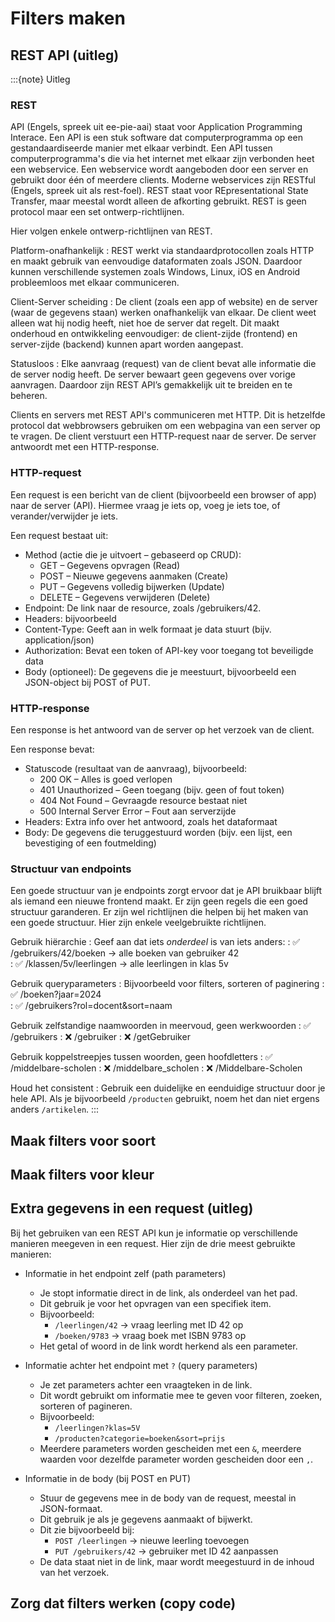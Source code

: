 # Filters maken

## REST API (uitleg)

:::{note} Uitleg
### REST

API (Engels, spreek uit ee-pie-aai) staat voor Application Programming Interace. Een API is een stuk software dat computerprogramma op een gestandaardiseerde manier met elkaar verbindt. Een API tussen computerprogramma's die via het internet met elkaar zijn verbonden heet een webservice. Een webservice wordt aangeboden door een server en gebruikt door één of meerdere clients. Moderne webservices zijn RESTful (Engels, spreek uit als rest-foel). REST staat voor REpresentational State Transfer, maar meestal wordt alleen de afkorting gebruikt. REST is geen protocol maar een set ontwerp-richtlijnen.

Hier volgen enkele ontwerp-richtlijnen van REST.

Platform-onafhankelijk
: REST werkt via standaardprotocollen zoals HTTP en maakt gebruik van eenvoudige dataformaten zoals JSON. Daardoor kunnen verschillende systemen zoals Windows, Linux, iOS en Android probleemloos met elkaar communiceren.

Client-Server scheiding
: De client (zoals een app of website) en de server (waar de gegevens staan) werken onafhankelijk van elkaar. De client weet alleen wat hij nodig heeft, niet hoe de server dat regelt. Dit maakt onderhoud en ontwikkeling eenvoudiger: de client-zijde (frontend) en server-zijde (backend) kunnen apart worden aangepast.

Statusloos
: Elke aanvraag (request) van de client bevat alle informatie die de server nodig heeft. De server bewaart geen gegevens over vorige aanvragen. Daardoor zijn REST API’s gemakkelijk uit te breiden en te beheren.

Clients en servers met REST API's communiceren met HTTP. Dit is hetzelfde protocol dat webbrowsers gebruiken om een webpagina van een server op te vragen. De client verstuurt een HTTP-request naar de server. De server antwoordt met een HTTP-response.

### HTTP-request

Een request is een bericht van de client (bijvoorbeeld een browser of app) naar de server (API). Hiermee vraag je iets op, voeg je iets toe, of verander/verwijder je iets.

Een request bestaat uit:

- Method (actie die je uitvoert – gebaseerd op CRUD):
  - GET – Gegevens opvragen (Read)
  - POST – Nieuwe gegevens aanmaken (Create)
  - PUT – Gegevens volledig bijwerken (Update)
  - DELETE – Gegevens verwijderen (Delete)
- Endpoint: De link naar de resource, zoals /gebruikers/42.
- Headers: bijvoorbeeld
 - Content-Type: Geeft aan in welk formaat je data stuurt (bijv. application/json)
 - Authorization: Bevat een token of API-key voor toegang tot beveiligde data
- Body (optioneel): De gegevens die je meestuurt, bijvoorbeeld een JSON-object bij POST of PUT.

### HTTP-response

Een response is het antwoord van de server op het verzoek van de client.

Een response bevat:

- Statuscode (resultaat van de aanvraag), bijvoorbeeld:
  - 200 OK – Alles is goed verlopen
  - 401 Unauthorized – Geen toegang (bijv. geen of fout token)
  - 404 Not Found – Gevraagde resource bestaat niet
  - 500 Internal Server Error – Fout aan serverzijde
- Headers: Extra info over het antwoord, zoals het dataformaat
- Body: De gegevens die teruggestuurd worden (bijv. een lijst, een bevestiging of een foutmelding)

### Structuur van endpoints

Een goede structuur van je endpoints zorgt ervoor dat je API bruikbaar blijft als iemand een nieuwe frontend maakt. Er zijn geen regels die een goed structuur garanderen. Er zijn wel richtlijnen die helpen bij het maken van een goede structuur. Hier zijn enkele veelgebruikte richtlijnen.

Gebruik hiërarchie
: Geef aan dat iets *onderdeel* is van iets anders:
: ✅ /gebruikers/42/boeken → alle boeken van gebruiker 42  
: ✅ /klassen/5v/leerlingen → alle leerlingen in klas 5v

Gebruik queryparameters 
: Bijvoorbeeld voor filters, sorteren of paginering
: ✅ /boeken?jaar=2024  
: ✅ /gebruikers?rol=docent&sort=naam  

Gebruik zelfstandige naamwoorden in meervoud, geen werkwoorden
: ✅ /gebruikers
: ❌ /gebruiker
: ❌ /getGebruiker

Gebruik koppelstreepjes tussen woorden, geen hoofdletters
: ✅ /middelbare-scholen
: ❌ /middelbare_scholen
: ❌ /Middelbare-Scholen

Houd het consistent
: Gebruik een duidelijke en eenduidige structuur door je hele API. Als je bijvoorbeeld `/producten` gebruikt, noem het dan niet ergens anders `/artikelen`.
:::

## Maak filters voor soort

## Maak filters voor kleur

## Extra gegevens in een request (uitleg)

Bij het gebruiken van een REST API kun je informatie op verschillende manieren meegeven in een request. Hier zijn de drie meest gebruikte manieren:

-  Informatie in het endpoint zelf (path parameters)

    - Je stopt informatie direct in de link, als onderdeel van het pad.
    - Dit gebruik je voor het opvragen van een specifiek item.
    - Bijvoorbeeld:
        - `/leerlingen/42` → vraag leerling met ID 42 op
        - `/boeken/9783` → vraag boek met ISBN 9783 op
    - Het getal of woord in de link wordt herkend als een parameter.


- Informatie achter het endpoint met `?` (query parameters)

    - Je zet parameters achter een vraagteken in de link.
    - Dit wordt gebruikt om informatie mee te geven voor filteren, zoeken, sorteren of pagineren.
    - Bijvoorbeeld:
        - `/leerlingen?klas=5V`
        - `/producten?categorie=boeken&sort=prijs`
    - Meerdere parameters worden gescheiden met een `&`, meerdere waarden voor dezelfde parameter worden gescheiden door een `,`.

- Informatie in de body (bij POST en PUT)

    - Stuur de gegevens mee in de body van de request, meestal in JSON-formaat.
    - Dit gebruik je als je gegevens aanmaakt of bijwerkt.
    - Dit zie bijvoorbeeld bij:
        - `POST /leerlingen` → nieuwe leerling toevoegen
        - `PUT /gebruikers/42` → gebruiker met ID 42 aanpassen
    - De data staat niet in de link, maar wordt meegestuurd in de inhoud van het verzoek.

## Zorg dat filters werken (copy code)
